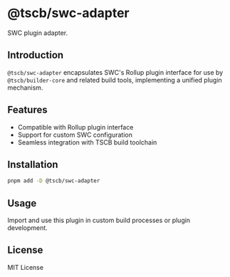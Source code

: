 # @tscb/swc-adapter

SWC plugin adapter.

## Introduction

`@tscb/swc-adapter` encapsulates SWC's Rollup plugin interface for use by `@tscb/builder-core` and related build tools, implementing a unified plugin mechanism.

## Features

- Compatible with Rollup plugin interface
- Support for custom SWC configuration
- Seamless integration with TSCB build toolchain

## Installation

```sh
pnpm add -D @tscb/swc-adapter
```

## Usage

Import and use this plugin in custom build processes or plugin development.

## License

MIT License
